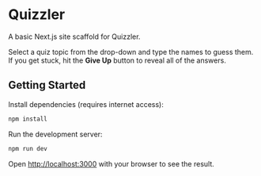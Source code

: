 # Quizzler

A basic Next.js site scaffold for Quizzler.

Select a quiz topic from the drop-down and type the names to guess them. If you get stuck, hit the **Give Up** button to reveal all of the answers.

## Getting Started

Install dependencies (requires internet access):

```bash
npm install
```

Run the development server:

```bash
npm run dev
```

Open [http://localhost:3000](http://localhost:3000) with your browser to see the result.
